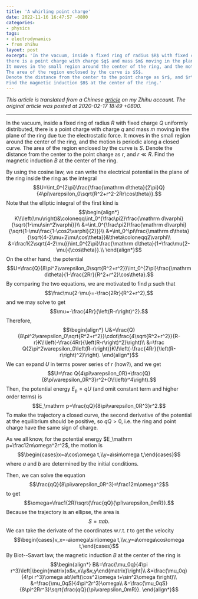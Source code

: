 ```yaml
---
title: 'A whirling point charge'
date: 2022-11-16 16:47:57 -0800
categories:
- physics
tags:
- electrodynamics
- from zhihu
layout: post
excerpt: 'In the vacuum, inside a fixed ring of radius $R$ with fixed charge $Q$ uniformly distributed,
there is a point charge with charge $q$ and mass $m$ moving in the plane of the ring due tue the electrostatic force.
It moves in the small region around the center of the ring, and the motion is periodic along a closed curve.
The area of the region enclosed by the curve is $S$.
Denote the distance from the center to the point charge as $r$, and $r\ll R$.
Find the magnetic induction $B$ at the center of the ring.'
---
```


*This article is translated from a
Chinese [article](https://zhuanlan.zhihu.com/p/107399199) on my Zhihu account.
The original article was posted at 2020-02-17 18:49 +0800.*

---

In the vacuum, inside a fixed ring of radius $R$ with fixed charge $Q$ uniformly distributed,
there is a point charge with charge $q$ and mass $m$ moving in the plane of the ring due tue the electrostatic force.
It moves in the small region around the center of the ring, and the motion is periodic along a closed curve.
The area of the region enclosed by the curve is $S$.
Denote the distance from the center to the point charge as $r$, and $r\ll R$.
Find the magnetic induction $B$ at the center of the ring.

By using the cosine law, we can write the electrical potential in the plane of the ring inside the ring as the integral
$$U=\int_0^{2\pi}\frac{\frac{\mathrm d\theta}{2\pi}Q}{4\pi\varepsilon_0\sqrt{R^2+r^2-2Rr\cos\theta}}.$$
Note that the elliptic integral of the first kind is
$$\begin{align*}
K\!\left(\mu\right)&\coloneqq\int_0^{\frac\pi2}\frac{\mathrm d\varphi}{\sqrt{1-\mu\sin^2\varphi}}\\
&=\int_0^{\frac\pi2}\frac{\mathrm d\varphi}{\sqrt{1-\mu\frac{1-\cos2\varphi}{2}}}\\
&=\int_0^\pi\frac{\mathrm d\theta}{\sqrt{4-2\mu+2\mu\cos\theta}}&\theta\coloneqq2\varphi\\
&=\frac1{2\sqrt{4-2\mu}}\int_0^{2\pi}\frac{\mathrm d\theta}{1+\frac\mu{2-\mu}{\cos\theta}}.\\
\end{align*}$$
On the other hand, the potential
$$U=\frac{Q}{8\pi^2\varepsilon_0\sqrt{R^2+r^2}}\int_0^{2\pi}\frac{\mathrm d\theta}{1-\frac{2Rr}{R^2+r^2}\cos\theta}.$$
By comparing the two equations, we are motivated to find $\mu$ such that
$$\frac\mu{2-\mu}=-\frac{2Rr}{R^2+r^2},$$
and we may solve to get
$$\mu=-\frac{4Rr}{\left(R-r\right)^2}.$$
Therefore,
$$\begin{align*}
U&=\frac{Q}{8\pi^2\varepsilon_0\sqrt{R^2+r^2}}\cdot\frac{4\sqrt{R^2+r^2}}{R-r}K\!\left(-\frac{4Rr}{\left(R-r\right)^2}\right)\\
&=\frac Q{2\pi^2\varepsilon_0\left(R-r\right)}K\!\left(-\frac{4Rr}{\left(R-r\right)^2}\right).
\end{align*}$$
We can expand $U$ in terms power series of $r$ (how?), and we get
$$U=\frac Q{4\pi\varepsilon_0R}+\frac{Q}{8\pi\varepsilon_0R^3}r^2+O\!\left(r^4\right).$$
Then, the potential energy $E_\mathrm p=qU$ (and omit constant term and higher order terms) is
$$E_\mathrm p=\frac{qQ}{8\pi\varepsilon_0R^3}r^2.$$
To make the trajectory a closed curve, the second derivative of the potential at the equilibrium should be positive,
so $qQ>0$, i.e. the ring and point charge have the same sign of charge.

As we all know, for the potential energy $E_\mathrm p=\frac12m\omega^2r^2$, the motion is
$$\begin{cases}x=a\cos\omega t,\\y=a\sin\omega t,\end{cases}$$
where $a$ and $b$ are determined by the initial conditions.

Then, we can solve the equation
$$\frac{qQ}{8\pi\varepsilon_0R^3}=\frac12m\omega^2$$
to get
$$\omega=\frac1{2R}\sqrt{\frac{qQ}{\pi\varepsilon_0mR}}.$$
Because the trajectory is an ellipse, the area is
$$S=\pi ab.$$
We can take the derivate of the coordinates w.r.t. $t$ to get the velocity
$$\begin{cases}v_x=-a\omega\sin\omega t,\\v_y=a\omega\cos\omega t,\end{cases}$$
By Biot--Savart law, the magnetic induction $B$ at the center of the ring is
$$\begin{align*}
B&=\frac{\mu_0q}{4\pi r^3}\left|\begin{matrix}x&v_x\\y&v_y\end{matrix}\right|\\
&=\frac{\mu_0q}{4\pi r^3}\omega ab\left(\cos^2\omega t+\sin^2\omega t\right)\\
&=\frac{\mu_0qS}{4\pi^2r^3}\omega\\
&=\frac{\mu_0qS}{8\pi^2Rr^3}\sqrt{\frac{qQ}{\pi\varepsilon_0mR}}.
\end{align*}$$
